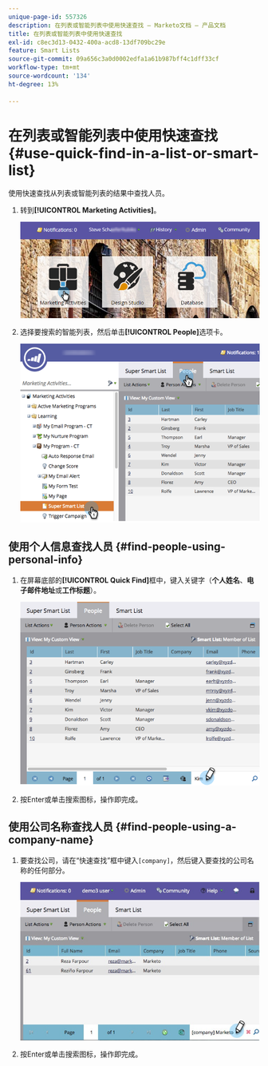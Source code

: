 ```yaml
---
unique-page-id: 557326
description: 在列表或智能列表中使用快速查找 — Marketo文档 — 产品文档
title: 在列表或智能列表中使用快速查找
exl-id: c8ec3d13-0432-400a-acd8-13df709bc29e
feature: Smart Lists
source-git-commit: 09a656c3a0d0002edfa1a61b987bff4c1dff33cf
workflow-type: tm+mt
source-wordcount: '134'
ht-degree: 13%

---
```


# 在列表或智能列表中使用快速查找 {#use-quick-find-in-a-list-or-smart-list}

使用快速查找从列表或智能列表的结果中查找人员。

1. 转到&#x200B;**[!UICONTROL Marketing Activities]**。

   ![](assets/login-marketing-activities.png)

1. 选择要搜索的智能列表，然后单击&#x200B;**[!UICONTROL People]**&#x200B;选项卡。

   ![](assets/smartlistpeople.png)

## 使用个人信息查找人员 {#find-people-using-personal-info}

1. 在屏幕底部的&#x200B;**[!UICONTROL Quick Find]**&#x200B;框中，键入关键字（**个人姓名**、**电子邮件地址**&#x200B;或&#x200B;**工作标题**）。

   ![](assets/searchpeople.png)

1. 按Enter或单击搜索图标，操作即完成。

## 使用公司名称查找人员 {#find-people-using-a-company-name}

1. 要查找公司，请在“快速查找”框中键入`[company]`，然后键入要查找的公司名称的任何部分。

   ![](assets/supersmartlistsearch.jpg)

1. 按Enter或单击搜索图标，操作即完成。
